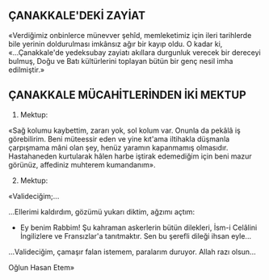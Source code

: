 ## ÇANAKKALE'DEKİ ZAYİAT

«Verdiğimiz onbinlerce münevver şehîd, memleketimiz için ileri tarihlerde bile yerinin doldurulması imkânsız ağır bir kayıp oldu. O kadar ki, «...Çanakkale'de yedeksubay zayi­atı akıllara durgunluk verecek bir dereceyi bulmuş, Doğu ve Batı kültürlerini toplayan bü­tün bir genç nesil imha edilmiştir.»

## ÇANAKKALE MÜCAHİTLERİNDEN İKİ MEKTUP

1. Mektup:

«Sağ kolumu kaybettim, zararı yok, sol kolum var. Onunla da pekâlâ iş görebilirim. Beni müteessir eden ve yine kıt'ama iltihakla düşmanla çarpışmama mâni olan şey, henüz yaramın kapanmamış olmasıdır. Hastahaneden kurtularak hâlen harbe iştirak edemedi­ğim için beni mazur görünüz, affediniz muh­terem kumandanım».

2. Mektup:

«Valideciğim;...

...Ellerimi kaldırdım, gözümü yukarı dik­tim, ağzımı açtım:

- Ey benim Rabbim! Şu kahraman as­kerlerin bütün dilekleri, İsm-i Celâlini İngiliz­lere ve Fransızlar'a tanıtmaktır. Sen bu şerefli dileği ihsan eyle...

...Valideciğim, çamaşır falan istemem, paralarım duruyor. Allah razı olsun...

Oğlun Hasan Etem»
